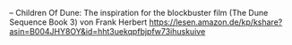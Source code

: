 – Children Of Dune: The inspiration for the blockbuster film (The Dune Sequence Book 3) von Frank Herbert
https://lesen.amazon.de/kp/kshare?asin=B004JHY8OY&id=hht3uekqpfbjpfw73ihuskuive